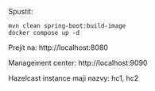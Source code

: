 Spustit:

    mvn clean spring-boot:build-image
    docker compose up -d

Prejit na: http://localhost:8080

Management center: http://localhost:9090

Hazelcast instance maji nazvy: hc1, hc2